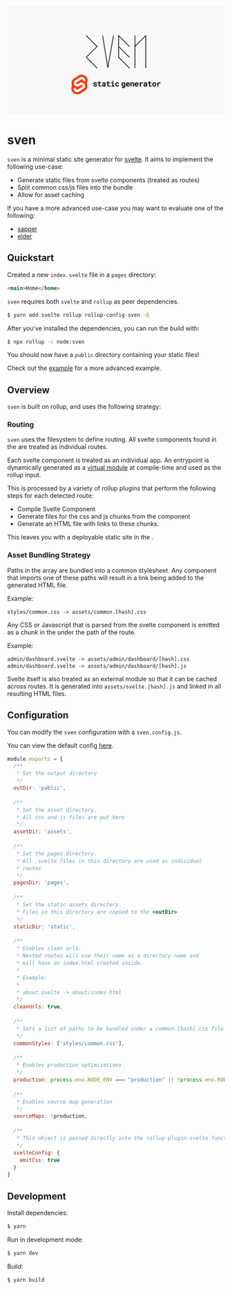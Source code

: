 ![Banner](docs/images/banner.jpg)

# sven

`sven` is a minimal static site generator for [svelte](https://svelte.dev/). It aims to implement the following use-case:

- Generate static files from svelte components (treated as routes)
- Split common css/js files into the bundle
- Allow for asset caching

If you have a more advanced use-case you may want to evaluate one of the following:

- [sapper](https://sapper.svelte.dev/)
- [elder](https://github.com/Elderjs/elderjs)

## Quickstart

Created a new `index.svelte` file in a `pages` directory:

```html
<main>Home</home>
```

`sven` requires both `svelte` and `rollup` as peer dependencies.

```bash
$ yarn add svelte rollup rollup-config-sven -D
```

After you've installed the dependencies, you can run the build with:

```bash
$ npx rollup -c node:sven
```

You should now have a `public` directory containing your static files!

Check out the [example](/example) for a more advanced example.

## Overview

`sven` is built on rollup, and uses the following strategy:

### Routing

`sven` uses the filesystem to define routing. All svelte components found in the <pagesDir> are treated as individual routes.

Each svelte component is treated as an individual app. An entrypoint is dynamically generated as a [virtual module](https://github.com/rollup/plugins/tree/master/packages/virtual) at compile-time and used as the rollup input.

This is processed by a variety of rollup plugins that perform the following steps for each detected route:

- Compile Svelte Component
- Generate files for the css and js chunks from the component
- Generate an HTML file with links to these chunks.

This leaves you with a deployable static site in the <outDir>.

### Asset Bundling Strategy

Paths in the <commonStyles> array are bundled into a common stylesheet. Any component that imports one of these paths will result in a link being added to the generated HTML file.

Example:

```
styles/common.css -> assets/common.[hash].css
```

Any CSS or Javascript that is parsed from the svelte component is emitted as a chunk in the <assetDir> under the path of the route.

Example:

```
admin/dashboard.svelte -> assets/admin/dashboard/[hash].css
admin/dashboard.svelte -> assets/admin/dashboard/[hash].js
```

Svelte itself is also treated as an external module so that it can be cached across routes. It is generated into `assets/svelte.[hash].js` and linked in all resulting HTML files.

## Configuration

You can modify the `sven` configuration with a `sven.config.js`.

You can view the default config [here](/lib/config.ts).

```js
module.exports = {
  /**
   * Set the output directory
   */ 
  outDir: 'public',

  /**
   * Set the asset directory.
   * All css and js files are put here
   */ 
  assetDir: 'assets',

  /**
   * Set the pages directory.
   * All .svelte files in this directory are used as individual
   * routes
   */ 
  pagesDir: 'pages',

  /**
   * Set the static assets directory.
   * Files in this directory are copied to the <outDir>
   */
  staticDir: 'static',

  /**
   * Enables clean urls.
   * Nested routes will use their name as a directory name and
   * will have an index.html created inside.
   * 
   * Example:
   * 
   * about.svelte -> about/index.html
   */ 
  cleanUrls: true,

  /**
   * Sets a list of paths to be bundled under a common.[hash].css file
   */
  commonStyles: ['styles/common.css'],
  
  /**
   * Enables production optimizations
   */ 
  production: process.env.NODE_ENV === "production" || !process.env.ROLLUP_WATCH,

  /**
   * Enables source map generation
   */ 
  sourceMaps: !production,

  /**
   * This object is passed directly into the rollup-plugin-svelte function
   */ 
  svelteConfig: {
    emitCss: true
  }
}
```

## Development

Install dependencies:

```bash
$ yarn
```

Run in development mode:

```bash
$ yarn dev
```

Build:

```bash
$ yarn build
```
